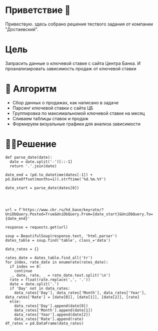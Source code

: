 # Приветствие 👋
Привествую. здесь собрано решения тествого задания от компании "Достаевский". 
# Цель
Запрасить данные о ключевой ставке с сайта Центра Банка. И проанализировать зависимость продаж от ключевой ставки
# 📃 Алгоритм
  - Сбор данных о продажах, как написано в задаче
  - Парсинг ключевой ставки с сайта ЦБ
  - Группировка по максимальномой ключевой ставке на месяц
  - Сливаем таблицы ставок и продаж
  - Формируем визуальные графики для анализа зависимости
# 🧑‍💻Решение 

```
def parse_date(date):
  date = date.split('-')[::-1]
  return '.'.join(date)

date_end = (pd.to_datetime(dates[-1]) + pd.DateOffset(months=1)).strftime('%d.%m.%Y')

date_start = parse_date(dates[0])




url = f'https://www.cbr.ru/hd_base/keyrate/?UniDbQuery.Posted=True&UniDbQuery.From={date_start}&UniDbQuery.To={date_end}'

response = requests.get(url)

soup = BeautifulSoup(response.text, 'html.parser')
dates_table = soup.find('table', class_='data')

data_rates = {}

rates_date = dates_table.find_all('tr')
for index, rate_date in enumerate(rates_date):
  if index == 0:
    continue
  _, date, rate, _ = rate_date.text.split('\n')
  rate = float(rate.replace(',', '.'))
  date = date.split('.')
  if 'Day' not in data_rates:
    data_rates['Day'], data_rates['Month'], data_rates['Year'], data_rates['Rate'] = [date[0]], [date[1]], [date[2]], [rate]
  else:
    data_rates['Day'].append(date[0])
    data_rates['Month'].append(date[1])
    data_rates['Year'].append(date[2])
    data_rates['Rate'].append(rate)
df_rates = pd.DataFrame(data_rates)
```

